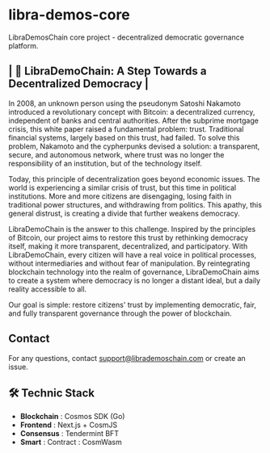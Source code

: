 # libra-demos-core
LibraDemosChain core project - decentralized democratic governance platform.

## | 🧿 LibraDemoChain: A Step Towards a Decentralized Democracy |

In 2008, an unknown person using the pseudonym Satoshi Nakamoto introduced a revolutionary concept with Bitcoin: a decentralized currency, independent of banks and central authorities. After the subprime mortgage crisis, this white paper raised a fundamental problem: trust. Traditional financial systems, largely based on this trust, had failed. To solve this problem, Nakamoto and the cypherpunks devised a solution: a transparent, secure, and autonomous network, where trust was no longer the responsibility of an institution, but of the technology itself.

Today, this principle of decentralization goes beyond economic issues. The world is experiencing a similar crisis of trust, but this time in political institutions. More and more citizens are disengaging, losing faith in traditional power structures, and withdrawing from politics. This apathy, this general distrust, is creating a divide that further weakens democracy.

LibraDemoChain is the answer to this challenge. Inspired by the principles of Bitcoin, our project aims to restore this trust by rethinking democracy itself, making it more transparent, decentralized, and participatory. With LibraDemoChain, every citizen will have a real voice in political processes, without intermediaries and without fear of manipulation. By reintegrating blockchain technology into the realm of governance, LibraDemoChain aims to create a system where democracy is no longer a distant ideal, but a daily reality accessible to all.

Our goal is simple: restore citizens' trust by implementing democratic, fair, and fully transparent governance through the power of blockchain.

## Contact
For any questions, contact support@librademoschain.com or create an issue.


## 🛠 Technic Stack
- **Blockchain** : Cosmos SDK (Go)
- **Frontend** : Next.js + CosmJS
- **Consensus** : Tendermint BFT
- **Smart** : Contract : CosmWasm
